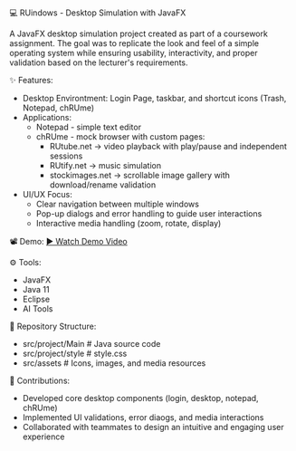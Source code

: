 💻 RUindows - Desktop Simulation with JavaFX

A JavaFX desktop simulation project created as part of a coursework assignment.
The goal was to replicate the look and feel of a simple operating system while ensuring usability, interactivity, and proper validation based on the lecturer's requirements.


✨ Features:
- Desktop Environtment: Login Page, taskbar, and shortcut icons (Trash, Notepad, chRUme)
- Applications:
  - Notepad - simple text editor
  - chRUme - mock browser with custom pages:
    - RUtube.net -> video playback with play/pause and independent sessions
    - RUtify.net -> music simulation
    - stockimages.net -> scrollable image gallery with download/rename validation
- UI/UX Focus:
  - Clear navigation between multiple windows
  - Pop-up dialogs and error handling to guide user interactions
  - Interactive media handling (zoom, rotate, display)


📽️ Demo:
[▶️ Watch Demo Video](https://drive.google.com/file/d/1LC8xgzA5NqfOGDX94g_wHpNEEfaAU9qY/view?usp=sharing)


⚙️ Tools:
- JavaFX
- Java 11
- Eclipse
- AI Tools


📂 Repository Structure:
- src/project/Main   # Java source code
- src/project/style   # style.css
- src/assets   # Icons, images, and media resources


👥 Contributions:
- Developed core desktop components (login, desktop, notepad, chRUme)
- Implemented UI validations, error diaogs, and media interactions
- Collaborated with teammates to design an intuitive and engaging user experience

